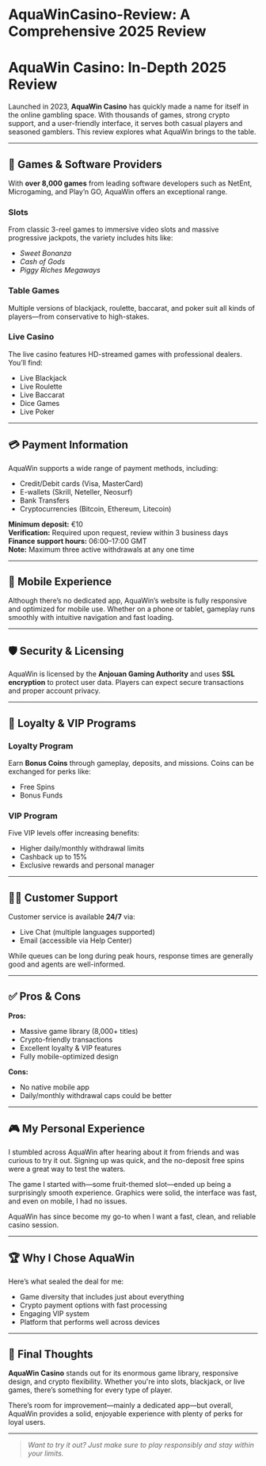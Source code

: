 # AquaWinCasino-Review: A Comprehensive 2025 Review
# AquaWin Casino: In-Depth 2025 Review

Launched in 2023, **AquaWin Casino** has quickly made a name for itself in the online gambling space. With thousands of games, strong crypto support, and a user-friendly interface, it serves both casual players and seasoned gamblers. This review explores what AquaWin brings to the table.

---

## 🎰 Games & Software Providers

With **over 8,000 games** from leading software developers such as NetEnt, Microgaming, and Play’n GO, AquaWin offers an exceptional range.

### Slots
From classic 3-reel games to immersive video slots and massive progressive jackpots, the variety includes hits like:

- *Sweet Bonanza*
- *Cash of Gods*
- *Piggy Riches Megaways*

### Table Games
Multiple versions of blackjack, roulette, baccarat, and poker suit all kinds of players—from conservative to high-stakes.

### Live Casino
The live casino features HD-streamed games with professional dealers. You’ll find:

- Live Blackjack
- Live Roulette
- Live Baccarat
- Dice Games
- Live Poker

---

## 💳 Payment Information

AquaWin supports a wide range of payment methods, including:

- Credit/Debit cards (Visa, MasterCard)
- E-wallets (Skrill, Neteller, Neosurf)
- Bank Transfers
- Cryptocurrencies (Bitcoin, Ethereum, Litecoin)

**Minimum deposit:** €10  
**Verification:** Required upon request, review within 3 business days  
**Finance support hours:** 06:00–17:00 GMT  
**Note:** Maximum three active withdrawals at any one time

---

## 📱 Mobile Experience

Although there’s no dedicated app, AquaWin’s website is fully responsive and optimized for mobile use. Whether on a phone or tablet, gameplay runs smoothly with intuitive navigation and fast loading.

---

## 🛡️ Security & Licensing

AquaWin is licensed by the **Anjouan Gaming Authority** and uses **SSL encryption** to protect user data. Players can expect secure transactions and proper account privacy.

---

## 🎯 Loyalty & VIP Programs

### Loyalty Program
Earn **Bonus Coins** through gameplay, deposits, and missions. Coins can be exchanged for perks like:

- Free Spins
- Bonus Funds

### VIP Program
Five VIP levels offer increasing benefits:

- Higher daily/monthly withdrawal limits
- Cashback up to 15%
- Exclusive rewards and personal manager

---

## 🧑‍💻 Customer Support

Customer service is available **24/7** via:

- Live Chat (multiple languages supported)
- Email (accessible via Help Center)

While queues can be long during peak hours, response times are generally good and agents are well-informed.

---

## ✅ Pros & Cons

**Pros:**
- Massive game library (8,000+ titles)
- Crypto-friendly transactions
- Excellent loyalty & VIP features
- Fully mobile-optimized design

**Cons:**
- No native mobile app
- Daily/monthly withdrawal caps could be better

---

## 🎮 My Personal Experience

I stumbled across AquaWin after hearing about it from friends and was curious to try it out. Signing up was quick, and the no-deposit free spins were a great way to test the waters.

The game I started with—some fruit-themed slot—ended up being a surprisingly smooth experience. Graphics were solid, the interface was fast, and even on mobile, I had no issues.

AquaWin has since become my go-to when I want a fast, clean, and reliable casino session.

---

## 🏆 Why I Chose AquaWin

Here’s what sealed the deal for me:

- Game diversity that includes just about everything
- Crypto payment options with fast processing
- Engaging VIP system
- Platform that performs well across devices

---

## 🧩 Final Thoughts

**AquaWin Casino** stands out for its enormous game library, responsive design, and crypto flexibility. Whether you're into slots, blackjack, or live games, there’s something for every type of player.

There’s room for improvement—mainly a dedicated app—but overall, AquaWin provides a solid, enjoyable experience with plenty of perks for loyal users.

---

> _Want to try it out? Just make sure to play responsibly and stay within your limits._
